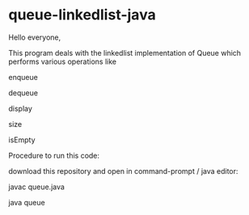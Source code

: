 # queue-linkedlist-java

Hello everyone,

This program deals with the linkedlist implementation of Queue which performs various operations like 

enqueue

dequeue

display

size

isEmpty


Procedure to run this code:

download this repository and open in command-prompt / java editor:

javac queue.java

java queue
